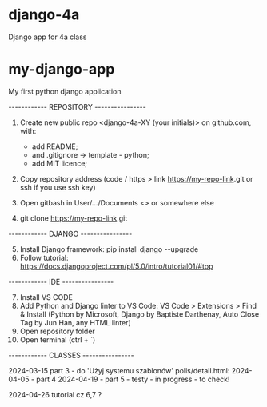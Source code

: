 # django-4a
Django app for 4a class


# my-django-app
My first python django application

------------ REPOSITORY ----------------

1. Create new public repo <django-4a-XY (your initials)> on github.com, with:
   - add README;
   - and .gitignore  -> template - python;
   - add MIT licence;

2. Copy repository address (code / https > link   <https://my-repo-link>.git or ssh if you use ssh key)
3. Open gitbash in User/.../Documents <> or somewhere else
4. git clone <https://my-repo-link>.git


------------ DJANGO ----------------

5. Install Django framework: pip install django --upgrade
6. Follow tutorial:
   https://docs.djangoproject.com/pl/5.0/intro/tutorial01/#top

------------ IDE ----------------

7. Install VS CODE
8. Add Python and Django linter to VS Code:
   VS Code > Extensions > Find & Install (Python by Microsoft, Django by Baptiste Darthenay, Auto Close Tag by Jun Han, any HTML linter)
9. Open repository folder
10. Open terminal (ctrl + `)

------------ CLASSES ----------------

2024-03-15
part 3 - do 'Użyj systemu szablonów' polls/detail.html:
2024-04-05 - part 4
2024-04-19 - part 5 - testy - in progress - to check!

2024-04-26 tutorial cz 6,7 ?